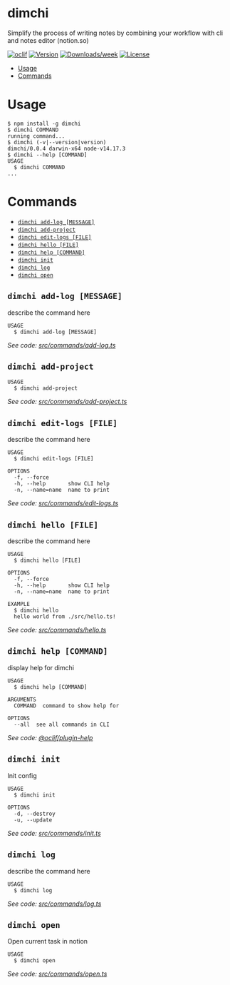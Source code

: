 dimchi
======

Simplify the process of writing notes by combining your workflow with cli and notes editor (notion.so)

[![oclif](https://img.shields.io/badge/cli-oclif-brightgreen.svg)](https://oclif.io)
[![Version](https://img.shields.io/npm/v/dimchi.svg)](https://npmjs.org/package/dimchi)
[![Downloads/week](https://img.shields.io/npm/dw/dimchi.svg)](https://npmjs.org/package/dimchi)
[![License](https://img.shields.io/npm/l/dimchi.svg)](https://github.com/tbntdima/dimchi/blob/master/package.json)

<!-- toc -->
* [Usage](#usage)
* [Commands](#commands)
<!-- tocstop -->
# Usage
<!-- usage -->
```sh-session
$ npm install -g dimchi
$ dimchi COMMAND
running command...
$ dimchi (-v|--version|version)
dimchi/0.0.4 darwin-x64 node-v14.17.3
$ dimchi --help [COMMAND]
USAGE
  $ dimchi COMMAND
...
```
<!-- usagestop -->
# Commands
<!-- commands -->
* [`dimchi add-log [MESSAGE]`](#dimchi-add-log-message)
* [`dimchi add-project`](#dimchi-add-project)
* [`dimchi edit-logs [FILE]`](#dimchi-edit-logs-file)
* [`dimchi hello [FILE]`](#dimchi-hello-file)
* [`dimchi help [COMMAND]`](#dimchi-help-command)
* [`dimchi init`](#dimchi-init)
* [`dimchi log`](#dimchi-log)
* [`dimchi open`](#dimchi-open)

## `dimchi add-log [MESSAGE]`

describe the command here

```
USAGE
  $ dimchi add-log [MESSAGE]
```

_See code: [src/commands/add-log.ts](https://github.com/tbntdima/dimchi/blob/v0.0.4/src/commands/add-log.ts)_

## `dimchi add-project`

```
USAGE
  $ dimchi add-project
```

_See code: [src/commands/add-project.ts](https://github.com/tbntdima/dimchi/blob/v0.0.4/src/commands/add-project.ts)_

## `dimchi edit-logs [FILE]`

describe the command here

```
USAGE
  $ dimchi edit-logs [FILE]

OPTIONS
  -f, --force
  -h, --help       show CLI help
  -n, --name=name  name to print
```

_See code: [src/commands/edit-logs.ts](https://github.com/tbntdima/dimchi/blob/v0.0.4/src/commands/edit-logs.ts)_

## `dimchi hello [FILE]`

describe the command here

```
USAGE
  $ dimchi hello [FILE]

OPTIONS
  -f, --force
  -h, --help       show CLI help
  -n, --name=name  name to print

EXAMPLE
  $ dimchi hello
  hello world from ./src/hello.ts!
```

_See code: [src/commands/hello.ts](https://github.com/tbntdima/dimchi/blob/v0.0.4/src/commands/hello.ts)_

## `dimchi help [COMMAND]`

display help for dimchi

```
USAGE
  $ dimchi help [COMMAND]

ARGUMENTS
  COMMAND  command to show help for

OPTIONS
  --all  see all commands in CLI
```

_See code: [@oclif/plugin-help](https://github.com/oclif/plugin-help/blob/v3.2.2/src/commands/help.ts)_

## `dimchi init`

Init config

```
USAGE
  $ dimchi init

OPTIONS
  -d, --destroy
  -u, --update
```

_See code: [src/commands/init.ts](https://github.com/tbntdima/dimchi/blob/v0.0.4/src/commands/init.ts)_

## `dimchi log`

describe the command here

```
USAGE
  $ dimchi log
```

_See code: [src/commands/log.ts](https://github.com/tbntdima/dimchi/blob/v0.0.4/src/commands/log.ts)_

## `dimchi open`

Open current task in notion

```
USAGE
  $ dimchi open
```

_See code: [src/commands/open.ts](https://github.com/tbntdima/dimchi/blob/v0.0.4/src/commands/open.ts)_
<!-- commandsstop -->
